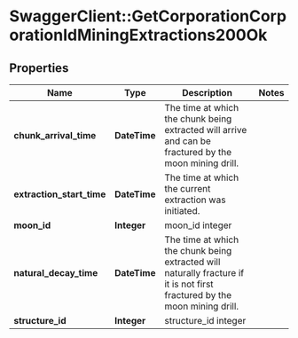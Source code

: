 # SwaggerClient::GetCorporationCorporationIdMiningExtractions200Ok

## Properties
Name | Type | Description | Notes
------------ | ------------- | ------------- | -------------
**chunk_arrival_time** | **DateTime** | The time at which the chunk being extracted will arrive and can be fractured by the moon mining drill.  | 
**extraction_start_time** | **DateTime** | The time at which the current extraction was initiated.  | 
**moon_id** | **Integer** | moon_id integer | 
**natural_decay_time** | **DateTime** | The time at which the chunk being extracted will naturally fracture if it is not first fractured by the moon mining drill.  | 
**structure_id** | **Integer** | structure_id integer | 


